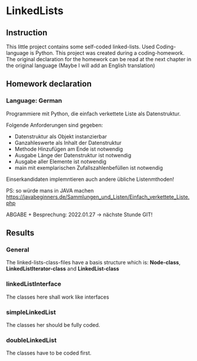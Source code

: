 <h1>LinkedLists</h1>

<h2>Instruction</h2>
<p>This little project contains some self-coded linked-lists. Used Coding-language is Python. This project was created 
during a coding-homework. The original declaration for the homework can be read at the next chapter in the original 
language (Maybe I will add an English translation)</p>

<h2>Homework declaration</h2>
<h3>Language: German</h3>
<p>
Programmiere mit Python, die einfach verkettete Liste als Datenstruktur.

Folgende Anforderungen sind gegeben:

- Datenstruktur als Objekt instanzierbar
- Ganzahleswerte als Inhalt der Datenstruktur
- Methode Hinzufügen am Ende ist notwendig
- Ausgabe Länge der Datenstruktur ist notwendig
- Ausgabe aller Elemente ist notwendig
- main mit exemplarischen Zufallszahlenbefüllen ist notwendig

Einserkandidaten implemntieren auch andere übliche Listenmthoden!

PS: so würde mans in JAVA machen
https://javabeginners.de/Sammlungen_und_Listen/Einfach_verkettete_Liste.php

ABGABE + Besprechung: 2022.01.27 -> nächste Stunde GIT!
</p>

<h2>Results</h2>
<h3>General</h3>
<p>The linked-lists-class-files have a basis structure which is: <b>Node-class</b>, <b>LinkedListIterator-class</b> and <b>LinkedList-class</b></p>
<h3>linkedListInterface</h3>
<p>The classes here shall work like interfaces</p>
<h3>simpleLinkedList</h3>
<p>The classes her should be fully coded.</p>
<h3>doubleLinkedList</h3>
<p>The classes have to be coded first.</p>